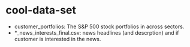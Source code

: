 # cool-data-set

- customer_portfolios: The S&P 500 stock portfolios in across sectors.
- *_news_interests_final.csv: news headlines (and descrption) and if customer is interested in the news.
